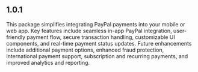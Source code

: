 ## 1.0.1

This package simplifies integrating PayPal payments into your mobile or web app. Key features include seamless in-app PayPal integration, user-friendly payment flow, secure transaction handling, customizable UI components, and real-time payment status updates. Future enhancements include additional payment options, enhanced fraud protection, international payment support, subscription and recurring payments, and improved analytics and reporting.
